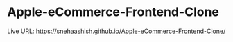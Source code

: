 # Apple-eCommerce-Frontend-Clone

Live URL: https://snehaashish.github.io/Apple-eCommerce-Frontend-Clone/
